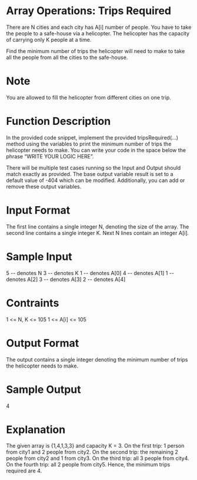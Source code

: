 # Array Operations: Trips Required

There are N cities and each city has A[i] number of people.
You have to take the people to a safe-house via a helicopter.
The helicopter has the capacity of carrying only K people at a time.

Find the minimum number of trips the helicopter will need to make to take all the people from all the cities to the safe-house.

# Note 
You are allowed to fill the helicopter from different cities on one trip.

# Function Description
In the provided code snippet, implement the provided tripsRequired(...) method using the variables to print the minimum number of trips the helicopter needs to make. You can write your code in the space below the phrase “WRITE YOUR LOGIC HERE”. 

There will be multiple test cases running so the Input and Output should match exactly as provided.
The base output variable result is set to a default value of -404 which can be modified. Additionally, you can add or remove these output variables.
 
# Input Format
The first line contains a single integer N, denoting the size of the array.
The second line contains a single integer K.
Next N lines contain an integer A[i].
 
# Sample Input
5     -- denotes N
3     -- denotes K
1     -- denotes A[0]
4     -- denotes A[1]
1     -- denotes A[2]
3     -- denotes A[3]
2     -- denotes A[4]

# Contraints
1 <= N, K <= 105
1 <= A[i] <= 105

# Output Format
The output contains a single integer denoting the minimum number of trips the helicopter needs to make.
 
# Sample Output
4
 
# Explanation
The given array is {1,4,1,3,3} and capacity K = 3.
On the first trip: 1 person from city1 and 2 people from city2.
On the second trip: the remaining 2 people from city2 and 1 from city3.
On the third trip: all 3 people from city4.
On the fourth trip: all 2 people from city5.
Hence, the minimum trips required are 4.